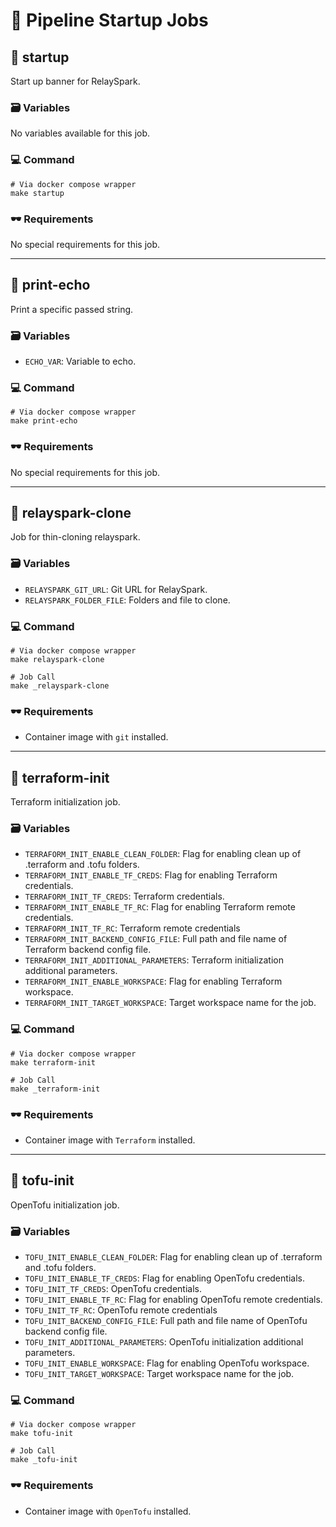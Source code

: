 # 🚁 Pipeline Startup Jobs

## 🚁 startup
Start up banner for RelaySpark.

### 🗃️ Variables
No variables available for this job.

### 💻 Command
```Shell
# Via docker compose wrapper
make startup
```

### 🕶️ Requirements
No special requirements for this job.

---

## 🚁 print-echo
Print a specific passed string.

### 🗃️ Variables
- `ECHO_VAR`: Variable to echo.

### 💻 Command
```Shell
# Via docker compose wrapper
make print-echo
```

### 🕶️ Requirements
No special requirements for this job.

---

## 🚁 relayspark-clone
Job for thin-cloning relayspark.

### 🗃️ Variables
- `RELAYSPARK_GIT_URL`: Git URL for RelaySpark.
- `RELAYSPARK_FOLDER_FILE`: Folders and file to clone.

### 💻 Command
```Shell
# Via docker compose wrapper
make relayspark-clone

# Job Call
make _relayspark-clone
```

### 🕶️ Requirements
- Container image with `git` installed.

---

## 🚁 terraform-init
Terraform initialization job.

### 🗃️ Variables
- `TERRAFORM_INIT_ENABLE_CLEAN_FOLDER`: Flag for enabling clean up of .terraform and .tofu folders.
- `TERRAFORM_INIT_ENABLE_TF_CREDS`: Flag for enabling Terraform credentials.
- `TERRAFORM_INIT_TF_CREDS`: Terraform credentials.
- `TERRAFORM_INIT_ENABLE_TF_RC`: Flag for enabling Terraform remote credentials.
- `TERRAFORM_INIT_TF_RC`: Terraform remote credentials
- `TERRAFORM_INIT_BACKEND_CONFIG_FILE`: Full path and file name of Terraform backend config file.
- `TERRAFORM_INIT_ADDITIONAL_PARAMETERS`: Terraform initialization additional parameters.
- `TERRAFORM_INIT_ENABLE_WORKSPACE`: Flag for enabling Terraform workspace.
- `TERRAFORM_INIT_TARGET_WORKSPACE`: Target workspace name for the job.

### 💻 Command
```Shell
# Via docker compose wrapper
make terraform-init

# Job Call
make _terraform-init
```

### 🕶️ Requirements
- Container image with `Terraform` installed.

---

## 🚁 tofu-init
OpenTofu initialization job.

### 🗃️ Variables
- `TOFU_INIT_ENABLE_CLEAN_FOLDER`: Flag for enabling clean up of .terraform and .tofu folders.
- `TOFU_INIT_ENABLE_TF_CREDS`: Flag for enabling OpenTofu credentials.
- `TOFU_INIT_TF_CREDS`: OpenTofu credentials.
- `TOFU_INIT_ENABLE_TF_RC`: Flag for enabling OpenTofu remote credentials.
- `TOFU_INIT_TF_RC`: OpenTofu remote credentials
- `TOFU_INIT_BACKEND_CONFIG_FILE`: Full path and file name of OpenTofu backend config file.
- `TOFU_INIT_ADDITIONAL_PARAMETERS`: OpenTofu initialization additional parameters.
- `TOFU_INIT_ENABLE_WORKSPACE`: Flag for enabling OpenTofu workspace.
- `TOFU_INIT_TARGET_WORKSPACE`: Target workspace name for the job.

### 💻 Command
```Shell
# Via docker compose wrapper
make tofu-init

# Job Call
make _tofu-init
```

### 🕶️ Requirements
- Container image with `OpenTofu` installed.
